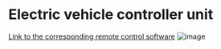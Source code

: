 # Electric vehicle controller unit

[Link to the corresponding remote control software](https://github.com/kenan-kajkus/Electric-vehicle-controller-unit)
![image](http://kajkus.eu/images/bollerwagen_pre.jpg)
